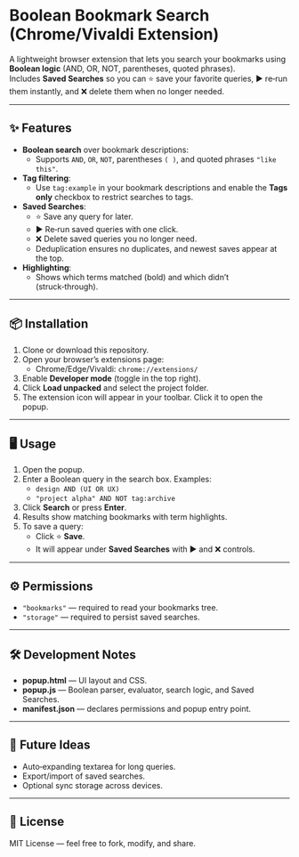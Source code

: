 # Boolean Bookmark Search (Chrome/Vivaldi Extension)

A lightweight browser extension that lets you search your bookmarks using **Boolean logic** (AND, OR, NOT, parentheses, quoted phrases).  
Includes **Saved Searches** so you can ⭐ save your favorite queries, ▶ re‑run them instantly, and ❌ delete them when no longer needed.

---

## ✨ Features

- **Boolean search** over bookmark descriptions:
  - Supports `AND`, `OR`, `NOT`, parentheses `( )`, and quoted phrases `"like this"`.
- **Tag filtering**:
  - Use `tag:example` in your bookmark descriptions and enable the **Tags only** checkbox to restrict searches to tags.
- **Saved Searches**:
  - ⭐ Save any query for later.
  - ▶ Re‑run saved queries with one click.
  - ❌ Delete saved queries you no longer need.
  - Deduplication ensures no duplicates, and newest saves appear at the top.
- **Highlighting**:
  - Shows which terms matched (bold) and which didn’t (struck‑through).

---

## 📦 Installation

1. Clone or download this repository.
2. Open your browser’s extensions page:
   - Chrome/Edge/Vivaldi: `chrome://extensions/`
3. Enable **Developer mode** (toggle in the top right).
4. Click **Load unpacked** and select the project folder.
5. The extension icon will appear in your toolbar. Click it to open the popup.

---

## 🖥️ Usage

1. Open the popup.
2. Enter a Boolean query in the search box. Examples:
   - `design AND (UI OR UX)`
   - `"project alpha" AND NOT tag:archive`
3. Click **Search** or press **Enter**.
4. Results show matching bookmarks with term highlights.
5. To save a query:
   - Click ⭐ **Save**.
   - It will appear under **Saved Searches** with ▶ and ❌ controls.

---

## ⚙️ Permissions

- `"bookmarks"` — required to read your bookmarks tree.
- `"storage"` — required to persist saved searches.

---

## 🛠️ Development Notes

- **popup.html** — UI layout and CSS.
- **popup.js** — Boolean parser, evaluator, search logic, and Saved Searches.
- **manifest.json** — declares permissions and popup entry point.

---

## 🚀 Future Ideas

- Auto‑expanding textarea for long queries.
- Export/import of saved searches.
- Optional sync storage across devices.

---

## 📄 License

MIT License — feel free to fork, modify, and share.
